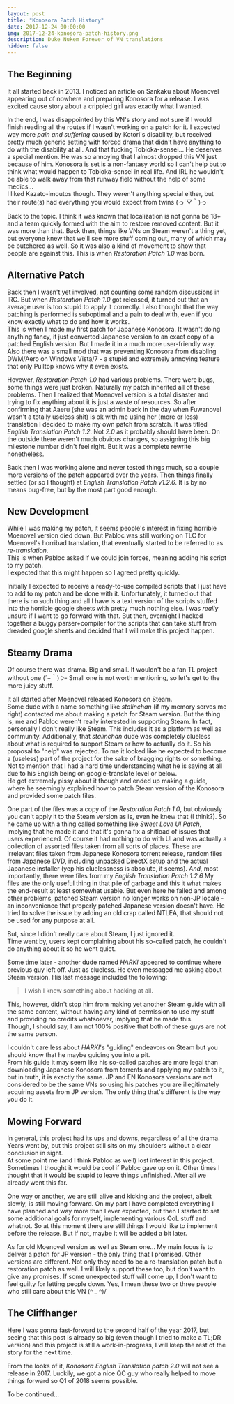 ```yaml
---
layout: post
title: "Konosora Patch History"
date: 2017-12-24 00:00:00
img: 2017-12-24-konosora-patch-history.png
description: Duke Nukem Forever of VN translations
hidden: false
---
```


The Beginning
-------------

It all started back in 2013. I noticed an article on Sankaku about Moenovel
appearing out of nowhere and preparing Konosora for a release. I was excited
cause story about a crippled girl was exactly what I wanted.  

In the end, I was disappointed by this VN's story and not sure if I would finish
reading all the routes if I wasn't working on a patch for it. I expected way
more _pain and suffering_ caused by Kotori's disability, but received pretty
much generic setting with forced drama that didn't have anything to do with the
disability at all. And that fucking Tobioka-sensei... He deserves a special
mention. He was so annoying that I almost dropped this VN just because of him.
Konosora is set is a non-fantasy world so I can't help but to think what would
happen to Tobioka-sensei in real life. And IRL he wouldn't be able to walk away
from that runway field without the help of some medics...  
I liked Kazato-imoutos though. They weren't anything special either, but their
route(s) had everything you would expect from twins (っ´▽｀)っ  

Back to the topic. I think it was known that localization is not gonna be 18+
and a team quickly formed with the aim to restore removed content. But it was
more than that. Back then, things like VNs on Steam weren't a thing yet, but
everyone knew that we'll see more stuff coming out, many of which may be
butchered as well. So it was also a kind of movement to show that people are
against this. This is when _Restoration Patch 1.0_ was born.

Alternative Patch
-----------------

Back then I wasn't yet involved, not counting some random discussions in IRC.
But when _Restoration Patch 1.0_ got released, it turned out that an average
user is too stupid to apply it correctly. I also thought that the way patching
is performed is suboptimal and a pain to deal with, even if you know exactly
what to do and how it works.  
This is when I made my first patch for Japanese Konosora. It wasn't doing
anything fancy, it just converted Japanese version to an exact copy of a patched
English version. But I made it in a much more user-friendly way. Also there was
a small mod that was preventing Konosora from disabling DWM/Aero on Windows
Vista/7 - a stupid and extremely annoying feature that only Pulltop knows why it
even exists.  

Hovewer, _Restoration Patch 1.0_ had various problems. There were bugs, some
things were just broken. Naturally my patch inherited all of these problems.
Then I realized that Moenovel version is a total disaster and trying to fix
anything about it is just a waste of resources. So after confirming that Aaeru
(she was an admin back in the day when Fuwanovel wasn't a totally useless shit)
is ok with me using her (more or less) translation I decided to make my own
patch from scratch.
It was titled _English Translation Patch 1.2_. Not _2.0_ as it probably should
have been. On the outside there weren't much obvious changes, so assigning this
big milestone number didn't feel right. But it was a complete rewrite
nonetheless.  

Back then I was working alone and never tested things much, so a couple more
versions of the patch appeared over the years. Then things finally settled (or
so I thought) at _English Translation Patch v1.2.6_. It is by no means bug-free,
but by the most part good enough.

New Development
---------------

While I was making my patch, it seems people's interest in fixing horrible
Moenovel version died down. But Pabloc was still working on TLC for Moenovel's
horribad translation, that eventually started to be referred to as
_re-translation_.  
This is when Pabloc asked if we could join forces, meaning adding his script to
my patch.  
I expected that this might happen so I agreed pretty quickly.  

Initially I expected to receive a ready-to-use compiled scripts that I just have
to add to my patch and be done with it. Unfortunately, it turned out that
there is no such thing and all I have is a text version of the scripts stuffed
into the horrible google sheets with pretty much nothing else. I was _really_
unsure if I want to go forward with that. But then, overnight I hacked together
a buggy parser+compiler for the scripts that can take stuff from dreaded google
sheets and decided that I will make this project happen. 

Steamy Drama
------------

Of course there was drama. Big and small. It wouldn't be a fan TL project
without one (´−｀) ﾝｰ Small one is not worth mentioning, so let's get to the
more juicy stuff.

It all started after Moenovel released Konosora on Steam.  
Some dude with a name something like _stalinchan_ (if my memory serves me right)
contacted me about making a patch for Steam version. But the thing is, me and
Pabloc weren't really interested in supporting Steam. In fact, personally I
don't really like Steam. This includes it as a platform as well as community.
Additionally, that _stalinchan_ dude was completely clueless about what is
required to support Steam or how to actually do it. So his proposal to "help"
was rejected. To me it looked like he expected to become a (useless) part of the
project for the sake of bragging rights or something. Not to mention that I had
a hard time understanding what he is saying at all due to his English being on
google-translate level or below.  
He got extremely pissy about it though and ended up making a guide, where he
seemingly explained how to patch Steam version of the Konosora and provided some
patch files.  

One part of the files was a copy of the _Restoration Patch 1.0_, but obviously
you can't apply it to the Steam version as is, even he knew that (I think?). So
he came up with a thing called something like _Sweet Love UI Patch_, implying
that he made it and that it's gonna fix a shitload of issues that users
experienced. Of course it had nothing to do with UI and was actually a
collection of assorted files taken from all sorts of places. These are
irrelevant files taken from Japanese Konosora torrent release, random files from
Japanese DVD, including unpacked DirectX setup and the actual Japanese installer
(yep his cluelessness is absolute, it seems). _And_, most importantly, there
were files from my _English Translation Patch 1.2.6_
My files are the only useful thing in that pile of garbage and this it what
makes the end-result at least somewhat usable. But even here he failed and among
other problems, patched Steam version no longer works on non-JP locale - an
inconvenience that properly patched Japanese version doesn't have. He tried to
solve the issue by adding an old crap called NTLEA, that should not be used for
any purpose at all.

But, since I didn't really care about Steam, I just ignored it.  
Time went by, users kept complaining about his so-called patch, he couldn't do
anything about it so he went quiet.  

Some time later - another dude named _HARKI_ appeared to continue where previous
guy left off. Just as clueless. He even messaged me asking about Steam version.
His last message included the following:
> I wish I knew something about hacking at all.

This, however, didn't stop him from making yet another Steam guide with all the
same content, without having any kind of permission to use my stuff and
providing no credits whatsoever, implying that he made this.  
Though, I should say, I am not 100% positive that both of these guys are not the
same person.

I couldn't care less about _HARKI_'s "guiding" endeavors on Steam but you should
know that he maybe guiding you into a pit.  
From his guide it may seem like his so-called patches are more legal than
downloading Japanese Konosora from torrents and applying my patch to it, but
in truth, it is exactly the same. JP and EN Konosora versions are not considered
to be the same VNs so using his patches you are illegitimately acquiring assets
from JP version. The only thing that's different is the way you do it.

Mowing Forward
--------------
In general, this project had its ups and downs, regardless of all the drama.  
Years went by, but this project still sits on my shoulders without a clear
conclusion in sight.  
At some point me (and I think Pabloc as well) lost interest in this project.
Sometimes I thought it would be cool if Pabloc gave up on it. Other times I
thought that it would be stupid to leave things unfinished. After all we already
went this far.  

One way or another, we are still alive and kicking and the project, albeit
slowly, is still moving forward. On my part I have completed everything I have
planned and way more than I ever expected, but then I started to set some
additional goals for myself, implementing various QoL stuff and whatnot. So at
this moment there are still things I would like to implement before the release.
But if not, maybe it will be added a bit later.

As for old Moenovel version as well as Steam one... My main focus is to deliver
a patch for JP version - the only thing that I promised. Other versions are
different. Not only they need to be a re-translation patch but a restoration
patch as well. I will likely support these too, but don't want to give any
promises. If some unexpected stuff will come up, I don't want to feel guilty for
letting people down. Yes, I mean these two or three people who still care about
this VN (^ _ ^)/

The Cliffhanger
---------------
Here I was gonna fast-forward to the second half of the year 2017, but seeing
that this post is already so big (even though I tried to make a TL;DR version)
and this project is still a work-in-progress, I will keep the rest of the story
for the next time.  

From the looks of it, _Konosora English Translation patch 2.0_ will not see a
release in 2017. Luckily, we got a nice QC guy who really helped to move things
forward so Q1 of 2018 seems possible.

To be continued...
